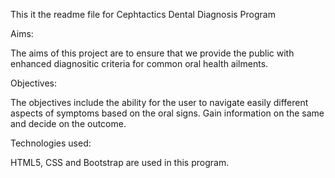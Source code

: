 This it the readme file for Cephtactics Dental Diagnosis Program

Aims:

The aims of this project are to ensure that we provide the public with enhanced diagnositic criteria for common oral health ailments.

Objectives:

The objectives include the ability for the user to navigate easily different aspects of symptoms based on the oral signs. Gain information on the same and decide on the outcome.

Technologies used:

HTML5, CSS and Bootstrap are used in this program.

